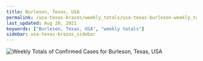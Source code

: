 ```yaml
---
title: Burleson, Texas, USA
permalink: /usa-texas-brazos/weekly_totals/usa-texas-burleson-weekly_totals.html
last_updated: Aug 20, 2021
keywords: ["Burleson, Texas, USA", "weekly totals"]
sidebar: usa-texas-brazos_sidebar
---
```


![Weekly Totals of Confirmed Cases for Burleson, Texas, USA](/covid_tracker/images/graphs/usa-texas-burleson-weekly_totals_graph.png)

